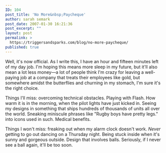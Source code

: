 ```yaml
---
ID: 104
post_title: 'No More&nbsp;Paycheque'
author: sarah semark
post_date: 2007-01-30 16:21:36
post_excerpt: ""
layout: post
permalink: >
  https://triggersandsparks.com/blog/no-more-paycheque/
published: true
---
```

<p>Well, it's now official. As I write this, I have an hour and fifteen minutes left of my day job. I'm hoping this means more sleep in my future, but it'll also mean a lot less money&mdash;a lot of people think I'm crazy for leaving a well-paying job at a company that treats their employees like gold, but somewhere amidst the butterflies and churning in my stomach, I'm sure it's the right choice.</p>

<p>Things I'll miss: overcoming technical obstacles. Playing with Flash. How warm it is in the morning, when the pilot lights have just kicked in. Seeing my designs in something that ships hundreds of thousands of units all over the world. Sneaking miniscule phrases like "Rugby boys have pretty legs." into icons used in such. Medical benefits. </p>

<p>Things I won't miss: freaking out when my alarm clock doesn't work. <em>Never</em> getting to go out dancing on a Thursday night. Being stuck inside when it's sunny and gorgeous outside. Design that involves balls. Seriously, if I never see a ball again, it'll be too soon.</p>